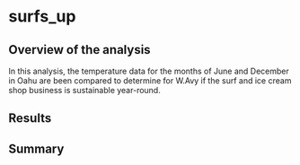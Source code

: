 # surfs_up

## Overview of the analysis

In this analysis, the temperature data for the months of June and December in Oahu are been compared to determine for W.Avy if the surf and ice cream shop business is sustainable year-round.

## Results


## Summary
